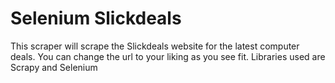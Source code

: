# Selenium Slickdeals

This scraper will scrape the Slickdeals website for the latest computer deals. 
You can change the url to your liking as you see fit.
Libraries used are Scrapy and Selenium
